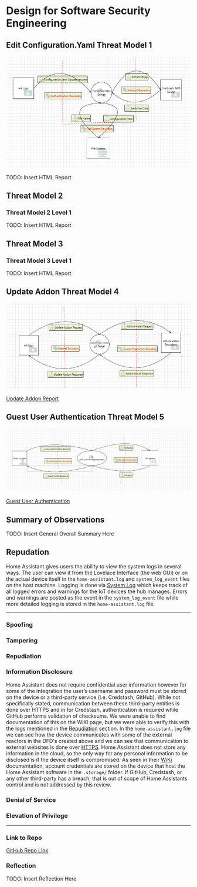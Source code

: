# Design for Software Security Engineering


## Edit Configuration.Yaml Threat Model 1

![level1](/images/EditConfig.YamlFile.PNG)

TODO: Insert HTML Report

## Threat Model 2


### Threat Model 2 Level 1

TODO: Insert HTML Report


## Threat Model 3


### Threat Model 3 Level 1

TODO: Insert HTML Report


## Update Addon Threat Model 4

![level1](/images/Update_Addon.png)

[Update Addon Report](/reports/Update_Addon_Report.pdf)


## Guest User Authentication Threat Model 5

![level1](/images/GuestAuth.png)

[Guest User Authentication](/reports/Guest_Auth_Report.htm)
## Summary of Observations

TODO: Insert General Overall Summary Here

## Repudation

Home Assistant gives users the ability to view the system logs in several ways. The user can view it from the Lovelace Interface (the web GUI) or on the actual device itself in the `home-assistant.log` and `system_log_event` files on the host machine. Logging is done via [System Log](https://www.home-assistant.io/integrations/system_log/) which keeps track of all logged errors and warnings for the IoT devices the hub manages. Errors and warnings are posted as the event in the `system_log_event` file while more detailed logging is stored in the `home-assistant.log` file. 

--------------------------

### Spoofing



### Tampering


### Repudiation


### Information Disclosure

Home Assistant does not require confidential user information however for some of the integration the user’s username and password must be stored on the device or a third-party service (i.e. Credstash, GitHub). While not specifically stated, communication between these third-party entities is done over HTTPS and in for Credstash, authentication is required while GitHub performs validation of checksums. We were unable to find documentation of this on the WiKi page, but we were able to verify this with the logs mentioned in the [Repudiation](#Repudiation) section. In the `home-assistant.log` file we can see how the device communicates with some of the external reactors in the DFD's created above and we can see that communication to external websites is done over [HTTPS](https://web.dev/why-https-matters/).  Home Assistant does not store any information in the cloud, so the only way for any personal information to be disclosed is if the device itself is compromised. As seen in their [WiKi](https://www.home-assistant.io/docs/authentication/) documentation, account credentials are stored on the device that host the Home Assistant software in the `.storage/` folder. If GitHub, Credstash, or any other third-party has a breach, that is out of scope of Home Assistants control and is not addressed by this review.

### Denial of Service


### Elevation of Privilege

--------------------------

### Link to Repo

[GitHub Repo Link](https://github.com/Chrs987/HomeAssistant/projects/4)

### Reflection

TODO: Insert Reflection Here
